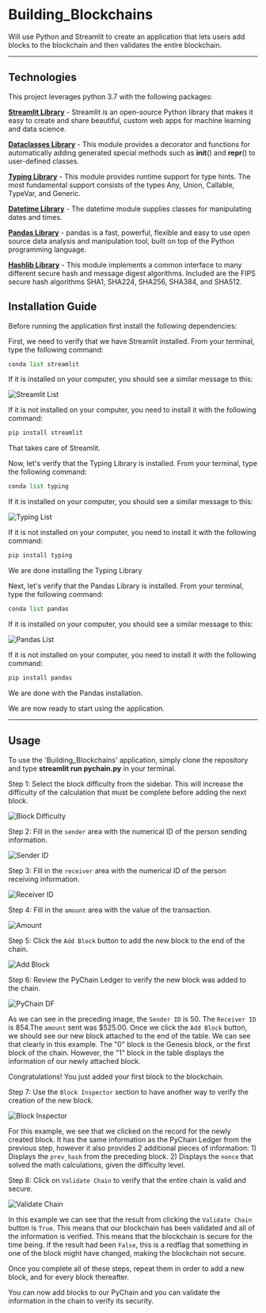 # Building_Blockchains
Will use Python and Streamlit to create an application that lets users add blocks to the blockchain and then validates the entire blockchain.

---

## Technologies

This project leverages python 3.7 with the following packages:

**[Streamlit Library](https://docs.streamlit.io/)** - Streamlit is an open-source Python library that makes it easy to create and share beautiful, custom web apps for machine learning and data science.<br>

**[Dataclasses Library](https://docs.python.org/3/library/dataclasses.html)** - This module provides a decorator and functions for automatically adding generated special methods such as __init__() and __repr__() to user-defined classes.<br>

**[Typing Library](https://docs.python.org/3/library/typing.html)** - This module provides runtime support for type hints. The most fundamental support consists of the types Any, Union, Callable, TypeVar, and Generic.<br>

**[Datetime Library](https://docs.python.org/3/library/datetime.html)** - The datetime module supplies classes for manipulating dates and times.<br>

**[Pandas Library](https://pandas.pydata.org/)** - pandas is a fast, powerful, flexible and easy to use open source data analysis and manipulation tool,
built on top of the Python programming language.<br>

**[Hashlib Library](https://docs.python.org/3/library/hashlib.html)** - This module implements a common interface to many different secure hash and message digest algorithms. Included are the FIPS secure hash algorithms SHA1, SHA224, SHA256, SHA384, and SHA512.<br>

## Installation Guide

Before running the application first install the following dependencies:

First, we need to verify that we have Streamlit installed. From your terminal, type the following command:

```python
conda list streamlit
```

If it is installed on your computer, you should see a similar message to this:

![Streamlit List](streamlit_list.png)

If it is not installed on your computer, you need to install it with the following command:

```python
pip install streamlit
```

That takes care of Streamlit.

Now, let's verify that the Typing Library is installed. From your terminal, type the following command:

```python
conda list typing
```
If it is installed on your computer, you should see a similar message to this:

![Typing List](typing_list.png)

If it is not installed on your computer, you need to install it with the following command:

```python
pip install typing
```

We are done installing the Typing Library

Next, let's verify that the Pandas Library is installed. From your terminal, type the following command:

```python
conda list pandas
```
If it is installed on your computer, you should see a similar message to this:

![Pandas List](pandas_list.png)

If it is not installed on your computer, you need to install it with the following command:

```python
pip install pandas
```

We are done with the Pandas installation.

We are now ready to start using the application.

---

## Usage

To use the 'Building_Blockchains' application, simply clone the repository and type **streamlit run pychain.py** in your terminal.

Step 1: Select the block difficulty from the sidebar. This will increase the difficulty of the calculation that must be complete before adding the next block.

![Block Difficulty](block_difficulty.png)

Step 2: Fill in the `sender` area with the numerical ID of the person sending information.

![Sender ID](sender_id.png)

Step 3: Fill in the `receiver` area with the numerical ID of the person receiving information.

![Receiver ID](receiver_id.png)

Step 4: Fill in the `amount` area with the value of the transaction.

![Amount](amount.png)

Step 5: Click the `Add Block` button to add the new block to the end of the chain.

![Add Block](add_block.png)

Step 6: Review the PyChain Ledger to verify the new block was added to the chain.

![PyChain DF](pychain_df.png)

As we can see in the preceding image, the `Sender ID` is 50. The `Receiver ID` is 854.The `amount` sent was $525.00. 
Once we click the `Add Block` button, we should see our new block attached to the end of the table. We can see that clearly in this example. The "0" block is the Genesis block, or the first block of the chain. However, the "1" block in the table displays the information of our newly attached block. 

Congratulations! You just added your first block to the blockchain. 

Step 7: Use the `Block Inspector` section to have another way to verify the creation of the new block. 

![Block Inspector](block_inspector.png)

For this example, we see that we clicked on the record for the newly created block. It has the same information as the PyChain Ledger from the previous step, however it also provides 2 additional pieces of information: 1) Displays the `prev_hash` from the preceding block. 2) Displays the `nonce` that solved the math calculations, given the difficulty level. 

Step 8: Click on `Validate Chain` to verify that the entire chain is valid and secure. 

![Validate Chain](validate_chain.png)

In this example we can see that the result from clicking the `Validate Chain` button is `True`. This means that our blockchain has been validated and all of the information is verified. This means that the blockchain is secure for the time being. 
If the result had been `False`, this is a redflag that something in one of the block might have changed, making the blockchain not secure. 

Once you complete all of these steps, repeat them in order to add a new block, and for every block thereafter. 

You can now add blocks to our PyChain and you can validate the information in the chain to verify its security. 

